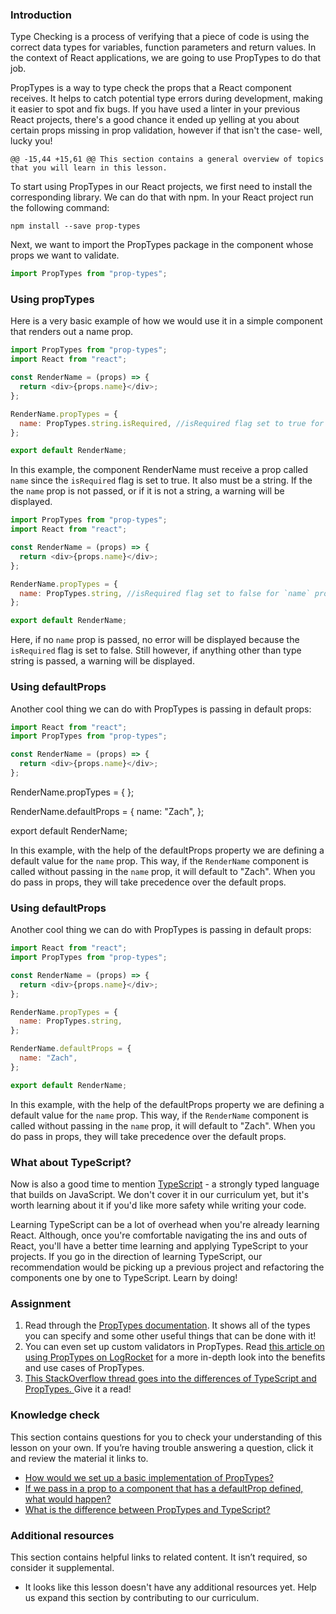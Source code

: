 ### Introduction

Type Checking is a process of verifying that a piece of code is using the correct data types for variables, function parameters and return values. In the context of React applications, we are going to use PropTypes to do that job.

PropTypes is a way to type check the props that a React component receives. It helps to catch potential type errors during development, making it easier to spot and fix bugs. If you have used a linter in your previous React projects, there's a good chance it ended up yelling at you about certain props missing in prop validation, however if that isn't the case- well, lucky you!

    @@ -15,44 +15,61 @@ This section contains a general overview of topics that you will learn in this lesson.

To start using PropTypes in our React projects, we first need to install the corresponding library. We can do that with npm. In your React project run the following command:

~~~
npm install --save prop-types
~~~

Next, we want to import the PropTypes package in the component whose props we want to validate.

~~~javascript
import PropTypes from "prop-types";
~~~

### Using propTypes

Here is a very basic example of how we would use it in a simple component that renders out a name prop.

~~~javascript
import PropTypes from "prop-types";
import React from "react";

const RenderName = (props) => {
  return <div>{props.name}</div>;
};

RenderName.propTypes = {
  name: PropTypes.string.isRequired, //isRequired flag set to true for `name` prop
};

export default RenderName;
~~~

In this example, the component RenderName must receive a prop called `name` since the `isRequired` flag is set to true. It also must be a string. If the the `name` prop is not passed, or if it is not a string, a warning will be displayed.

~~~javascript
import PropTypes from "prop-types";
import React from "react";

const RenderName = (props) => {
  return <div>{props.name}</div>;
};

RenderName.propTypes = {
  name: PropTypes.string, //isRequired flag set to false for `name` prop
};

export default RenderName;
~~~

Here, if no `name` prop is passed, no error will be displayed because the `isRequired` flag is set to false. Still however, if anything other than type string is passed, a warning will be displayed.

### Using defaultProps

Another cool thing we can do with PropTypes is passing in default props:

~~~javascript
import React from "react";
import PropTypes from "prop-types";

const RenderName = (props) => {
  return <div>{props.name}</div>;
};
~~~

RenderName.propTypes = {
};

RenderName.defaultProps = {
name: "Zach",
};

export default RenderName;

In this example, with the help of the defaultProps property we are defining a default value for the `name` prop. This way, if the `RenderName` component is called without passing in the `name` prop, it will default to "Zach". When you do pass in props, they will take precedence over the default props.

### Using defaultProps

Another cool thing we can do with PropTypes is passing in default props:

~~~javascript
import React from "react";
import PropTypes from "prop-types";

const RenderName = (props) => {
  return <div>{props.name}</div>;
};

RenderName.propTypes = {
  name: PropTypes.string,
};

RenderName.defaultProps = {
  name: "Zach",
};

export default RenderName;
~~~

In this example, with the help of the defaultProps property we are defining a default value for the `name` prop. This way, if the `RenderName` component is called without passing in the `name` prop, it will default to "Zach". When you do pass in props, they will take precedence over the default props.

### What about TypeScript?

Now is also a good time to mention [TypeScript](https://www.typescriptlang.org/) - a strongly typed language that builds on JavaScript. We don't cover it in our curriculum yet, but it's worth learning about it if you'd like more safety while writing your code.

Learning TypeScript can be a lot of overhead when you're already learning React. Although, once you're comfortable navigating the ins and outs of React, you'll have a better time learning and applying TypeScript to your projects. If you go in the direction of learning TypeScript, our recommendation would be picking up a previous project and refactoring the components one by one to TypeScript. Learn by doing!

### Assignment

<div class="lesson-content__panel" markdown="1">

1. Read through the [PropTypes documentation](https://reactjs.org/docs/typechecking-with-proptypes.html). It shows all of the types you can specify and some other useful things that can be done with it!
2. You can even set up custom validators in PropTypes. Read [this article on using PropTypes on LogRocket](https://blog.logrocket.com/validate-react-props-proptypes/) for a more in-depth look into the benefits and use cases of PropTypes.
3. [This StackOverflow thread goes into the differences of TypeScript and PropTypes. ](https://stackoverflow.com/questions/41746028/proptypes-in-a-typescript-react-application)Give it a read!

</div>

### Knowledge check

This section contains questions for you to check your understanding of this lesson on your own. If you’re having trouble answering a question, click it and review the material it links to.

- <a class="knowledge-check-link" href="#using-proptypes">How would we set up a basic implementation of PropTypes?</a>
- <a class="knowledge-check-link" href="#using-defaultprops">If we pass in a prop to a component that has a defaultProp defined, what would happen?</a>
- <a class="knowledge-check-link" href="https://stackoverflow.com/questions/41746028/proptypes-in-a-typescript-react-application">What is the difference between PropTypes and TypeScript?</a>

### Additional resources

This section contains helpful links to related content. It isn’t required, so consider it supplemental.

- It looks like this lesson doesn't have any additional resources yet. Help us expand this section by contributing to our curriculum.

